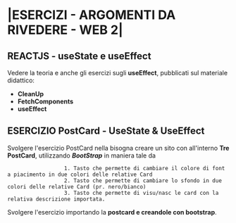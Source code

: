 # |ESERCIZI - ARGOMENTI DA RIVEDERE - WEB 2|

## REACTJS - useState e useEffect

Vedere la teoria e anche gli esercizi sugli **useEffect**, pubblicati sul materiale didattico:


- **CleanUp**
- **FetchComponents**
- **useEffect** 


## ESERCIZIO PostCard - UseState & UseEffect

Svolgere l'esercizio PostCard nella bisogna creare un sito con all'interno **Tre PostCard**, utilizzando ***BootStrap*** in maniera tale da

                     
                      1. Tasto che permette di cambiare il colore di font a piacimento in due colori delle relative Card
                      2. Tasto che permette di cambiare lo sfondo in due colori delle relative Card (pr. nero/bianco)
                      3. Tasto che permette di visu/nasc le card con la relativa descrizione importata.

Svolgere l'esercizio importando la **postcard e creandole con bootstrap**.

